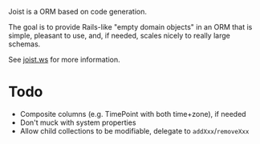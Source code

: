 
Joist is a ORM based on code generation.

The goal is to provide Rails-like "empty domain objects" in an ORM that is simple, pleasant to use, and, if needed, scales nicely to really large schemas.

See [joist.ws](http://joist.ws) for more information.

Todo
====

* Composite columns (e.g. TimePoint with both time+zone), if needed
* Don't muck with system properties
* Allow child collections to be modifiable, delegate to `addXxx`/`removeXxx`

